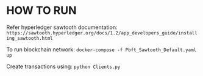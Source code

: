 # HOW TO RUN

Refer hyperledger sawtooth documentation: `https://sawtooth.hyperledger.org/docs/1.2/app_developers_guide/installing_sawtooth.html`

To run blockchain network:
`docker-compose -f Pbft_Sawtooth_Default.yaml up`

Create transactions using:
`python Clients.py`
